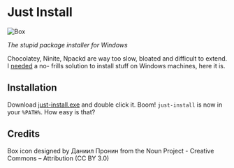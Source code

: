 Just Install
============

![Box](https://raw.githubusercontent.com/lvillani/just-install/master/box.png)

*The stupid package installer for Windows*

Chocolatey, Ninite, Npackd are way too slow, bloated and difficult to extend.
I [needed](http://lorenzo.villani.me/2013/04/08/just-install-my-stuff/) a no-
frills solution to install stuff on Windows machines, here it is.




Installation
------------

Download [just-install.exe](http://github.com/lvillani/just-install/releases/download/latest/just-install.exe)
and double click it. Boom! `just-install` is now in your `%PATH%`. How easy is
that?




Credits
-------

Box icon designed by Даниил Пронин from the Noun Project - Creative Commons – Attribution (CC BY 3.0) 
